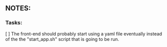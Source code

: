 ## NOTES:

### Tasks:

[ ] The front-end should probably start using a yaml file eventually instead of the the "start_app.sh" script that is going to be run.


